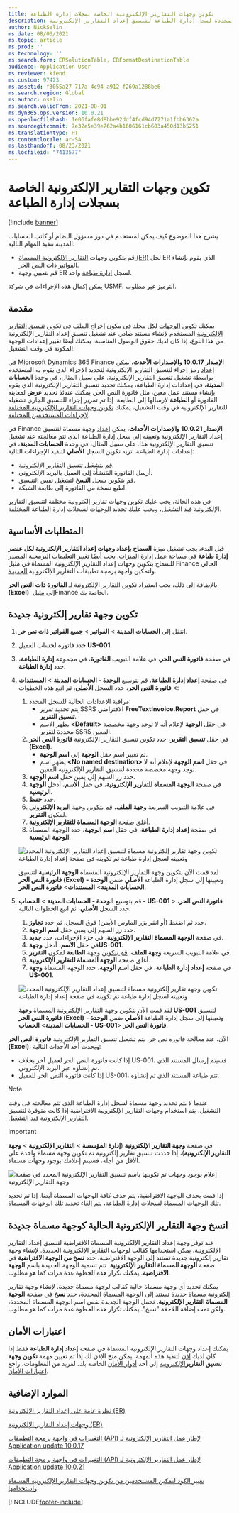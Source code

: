 ```yaml
---
title: تكوين وجهات التقارير الإلكترونية الخاصة بسجلات إدارة الطباعة
description: يشرح هذا الموضوع كيفية تكوين الوجهات المحددة لسجل إدارة الطباعة لتنسيق إعداد التقارير الإلكترونية (ER) الذي تم تكوينه لإنشاء مستندات صادرة.
author: NickSelin
ms.date: 08/03/2021
ms.topic: article
ms.prod: ''
ms.technology: ''
ms.search.form: ERSolutionTable, ERFormatDestinationTable
audience: Application User
ms.reviewer: kfend
ms.custom: 97423
ms.assetid: f3055a27-717a-4c94-a912-f269a1288be6
ms.search.region: Global
ms.author: nselin
ms.search.validFrom: 2021-08-01
ms.dyn365.ops.version: 10.0.21
ms.openlocfilehash: 1e06fafe8d8bbe92ddf4fcd94d7271a1fbb6362a
ms.sourcegitcommit: 7e32e5e39e762a4b1606161cb603a450d13b5251
ms.translationtype: HT
ms.contentlocale: ar-SA
ms.lasthandoff: 08/23/2021
ms.locfileid: "7413577"
---
```

# <a name="configure-print-management-record-specific-er-destinations"></a>تكوين وجهات التقارير الإلكترونية الخاصة بسجلات إدارة الطباعة

[!include [banner](../includes/banner.md)]

يشرح هذا الموضوع كيف يمكن لمستخدم في دور مسؤول النظام أو كاتب الحسابات المدينة تنفيذ المهام التالية:

- قم بتكوين وجهات [التقارير الإلكترونية المسماة (ER)](general-electronic-reporting.md) لحل ER الذي يقوم بإنشاء الفواتير ذات النص الحر.
- قم بتعيين وجهة ER لسجل [إدارة طباعة](document-reporting-services.md) واحد.

يمكن إكمال هذه الإجراءات في شركة USMF. الترميز غير مطلوب.

## <a name="introduction"></a>مقدمة

يمكنك تكوين [الوجهات](electronic-reporting-destinations.md) لكل مجلد في مكون إخراج الملف في تكوين [تنسيق](general-electronic-reporting.md#FormatComponentOutbound) [التقارير الإلكترونية](general-electronic-reporting.md#Configuration) المستخدم لإنشاء مستند صادر. عند تشغيل تنسيق إعداد التقارير الإلكترونية من هذا النوع، إذا كان لديك حقوق الوصول المناسبة، يمكنك أيضًا تغيير إعدادات الوجهة المكونة في وقت التشغيل.

في Microsoft Dynamics 365 Finance **الإصدار 10.0.17 والإصدارات الأحدث**، يمكن [إعداد](er-apis-app10-0-17.md) رمز إجراء لتنسيق التقارير الإلكترونية لتحديد الإجراء الذي يقوم به المستخدم بواسطة تشغيل تنسيق التقارير الإلكترونية. علي سبيل المثال، في وحدة **الحسابات المدينة**، في إعدادات إدارة الطباعة، يمكنك تحديد تنسيق التقارير الإلكترونية الذي يقوم بإنشاء مستند عمل معين، مثل فاتورة النص الحر. يمكنك عندئذ تحديد **عرض** لمعاينه الفاتورة أو **الطباعة** لإرسالها إلى الطابعة. إذا تم تمرير إجراء للتنسيق الجاري تشغيله للتقارير الإلكترونية في وقت التشغيل، يمكنك [تكوين وجهات التقارير الإلكترونية المختلفة لإجراءات المستخدمين المختلفة](er-action-dependent-destinations.md).

في Finance **الإصدار 10.0.21 والإصدارات الأحداث**، يمكن [إعداد](er-apis-app10-0-21.md) وجهة مسماة لتنسيق إعداد التقارير الإلكترونية وتعيينه إلى سجل إدارة الطباعة الذي تتم معالجته عند تشغيل تنسيق التقارير الإلكترونية هذا. على سبيل المثال، في وحدة **الحسابات المدينة**، في إعدادات إدارة الطباعة، تريد تكوين السجل **الأصلي**  لتنفيذ الإجراءات التالية:

- قم بتشغيل تنسيق التقارير الإلكترونية.
- أرسل الفاتورة المُنشأة إلى العميل بالبريد الإلكتروني.
- قم بتكوين سجل **النسخ** لتشغيل نفس التنسيق.
- اطبع نسخة من الفاتورة إلى طابعة الشبكة.

في هذه الحالة، يجب عليك تكوين وجهات تقارير إلكترونية مختلفة لتنسيق التقارير الإلكترونية قيد التشغيل، ويجب عليك تحديد الوجهات لسجلات إدارة الطباعة المختلفة.

## <a name="prerequisites"></a>المتطلبات الأساسية

قبل البدء، يجب تشغيل ميزة **السماح بإعداد وجهات إعداد التقارير الإلكترونية لكل عنصر إدارة طباعة** في مساحة عمل [إدارة الميزات](../../fin-ops/get-started/feature-management/feature-management-overview.md#the-feature-management-workspace). يجب أيضًا تغيير التعليمات البرمجية المصدر للسماح بتكوين وجهات إعداد التقارير الإلكترونية المسماة في مثيل Finance الحالي ولتمكين واجهة برمجة تطبيقات التقارير الإلكترونية [الجديدة](er-apis-app10-0-21.md).

بالإضافة إلى ذلك، يجب استيراد تكوين التقارير الإلكترونية لـ **الفاتورة ذات النص الحر (Excel)** إلى [مثيل](er-download-configurations-global-repo.md) ‏Finance الخاصة بك.

## <a name="configure-a-new-er-destination"></a>تكوين وجهة تقارير إلكترونية جديدة

1. انتقل إلى **الحسابات المدينة** \> **الفواتير** \> **جميع الفواتير ذات نص حر‬**.
2. حدد فاتورة لحساب العميل **US-001**.
3. في صفحة **فاتورة النص الحر**، في علامة التبويب **الفاتورة**، في مجموعة **إدارة الطباعة**، حدد **إدارة الطباعة**.
4. في صفحة **إعداد إدارة الطباعة**، قم بتوسيع **الوحدة - الحسابات المدينة** \> **المستندات** \> **فاتورة النص الحر**، حدد السجل **الأصلي**، ثم اتبع هذه الخطوات:

    1.  مراقبة الإعدادات الحالية للسجل المحدد:
        -   يتم تحديد تقرير SSRS الافتراضي **FreeTextInvoice.Report** في حقل **تنسيق التقرير**.
        -   يظهر الاسم **\<Default\>** في حقل **الوجهة** لإعلام أنه لا توجد وجهة مخصصة محددة لتقرير SSRS المعين. 
    2.  في حقل **تنسيق التقرير**، حدد تكوين تنسيق التقارير الإلكترونية **فاتورة النص الحر (Excel)**.
        -   تم تغيير اسم حقل **الوجهة** إلى **اسم الوجهة**.
        -   يظهر اسم **\<No named destination\>** في حقل **اسم الوجهة** لإعلام أنه لا توجد وجهة مخصصة محددة لتنسيق التقارير الإلكترونية المعين.
    3.  حدد زر السهم إلى يمين حقل **اسم الوجهة**.    
    4. في صفحة **الوجهة المسماة للتقارير الإلكترونية**، في حقل **الاسم**، أدخل **الوجهة الرئيسية**.
    5. حدد **حفظ**.
    6. في علامة التبويب السريعة **وجهة الملف**، [قم بتكوين](er-destination-type-email.md) وجهة **البريد الإلكتروني** لمكون **التقرير**.
    7. أغلق صفحة **الوجهة المسماة للتقارير الإلكترونية**.
    8. في صفحة **إعداد إدارة الطباعة**، في حقل **اسم الوجهة**، حدد الوجهة المسماة **الوجهة الرئيسية**.

    ![تكوين وجهة تقارير إلكترونية مسماة لتنسيق إعداد التقارير الإلكترونية المحدد وتعيينه لسجل إدارة طباعة تم تكوينه في صفحة إعداد إدارة الطباعة](./media/er-named-destinations-01.gif)

    لقد قمت الآن بتكوين وجهة التقارير الإلكترونية المسماة **الوجهة الرئيسية** لتنسيق **فاتورة النص الحر (Excel)** وتعيينها إلى سجل إدارة الطباعة **الأصلي** ضمن **الوحدة - الحسابات المدينة**\> **المستندات**\> **فاتورة النص الحر**.

5. قم بتوسيع **الوحدة - الحسابات المدينة** \> **الحساب - US-001** \> **فاتورة النص الحر**، حدد السجل **الأصلي**، ثم اتبع الخطوات التالية:

    1. حدد ثم اضغط (أو انقر بزر الماوس الأيمن) فوق السجل، ثم حدد **تجاوز**.
    2. حدد زر السهم إلى يمين حقل **اسم الوجهة**.
    3. في صفحة **الوجهة المسماة التقارير الإلكترونية**، في جزء الإجراءات، حدد **جديد**.
    4. في حقل **الاسم**، أدخل **وجهةUS-001**.
    5. في علامة التبويب السريعة **وجهة الملف**، [قم بتكوين](er-destination-type-print.md) وجهة **الطابعة** لمكون **التقرير**.
    6. أغلق صفحة **الوجهة المسماة للتقارير الإلكترونية**.
    7. في صفحة **إعداد إدارة الطباعة**، في حقل **اسم الوجهة**، حدد الوجهة المسماة **وجهة US-001**.

    ![تكوين وجهة تقارير إلكترونية مسماة لتنسيق إعداد التقارير الإلكترونية المحدد وتعيينه لسجل إدارة طباعة تم تكوينه في صفحة إعداد إدارة الطباعة](./media/er-named-destinations-02.gif)

    لقد قمت الآن بتكوين وجهة التقارير الإلكترونية المسماة **وجهة US-001** لتنسيق **فاتورة النص الحر (Excel)** وتعيينها إلى سجل إدارة الطباعة **الأصلي** ضمن **الوحدة - الحسابات المدينة**\> **الحساب - US-001**\> **فاتورة النص الحر**.

الآن، عند معالجة فاتورة نص حر، يتم تشغيل تنسيق التقارير الإلكترونية **فاتورة النص الحر (Excel)**، ويحدث أحد الأحداث التالية:

- إذا كانت فاتورة النص الحر لعميل آخر بخلاف US-001، فسيتم إرسال المستند الذي تم إنشاؤه عبر البريد الإلكتروني.
- إذا كانت فاتورة النص الحر للعميل US-001، تتم طباعة المستند الذي تم إنشاؤه.

> [!NOTE]
> عندما لا يتم تحديد وجهة مسماة لسجل إدارة الطباعة الذي تتم معالجته في وقت التشغيل، يتم استخدام وجهات التقارير الإلكترونية الافتراضية إذا كانت متوفرة لتنسيق التقارير الإلكترونية قيد التشغيل.

> [!IMPORTANT]
> في صفحة **وجهة التقارير الإلكترونية** (**إدارة المؤسسة** \> **التقارير الإلكترونية** \> **وجهة التقارير الإلكترونية**)، إذا حددت تنسيق تقارير إلكترونية تم تكوين وجهة مسماة واحدة على الأقل من أجله، فسيتم إعلامك بوجود وجهات مسماة.
>
> ![إعلام بوجود وجهات تم تكوينها باسم تنسيق التقارير الإلكترونية المحدد في صفحة وجهة التقارير الإلكترونية](./media/er-named-destinations-03.png)
>
> إذا قمت بحذف الوجهة الافتراضية، يتم حذف كافة الوجهات المسماة أيضا. إذا تم تحديد تلك الوجهات المسماة لسجلات إدارة الطباعة، يتم إلغاء تحديد تلك الوجهات المسماة.

## <a name="copy-an-existing-er-destination-as-a-new-named-destination"></a>انسخ وجهة التقارير الإلكترونية الحالية كوجهة مسماة جديدة

عند توفر وجهة إعداد التقارير الإلكترونية المسماة الافتراضية لتنسيق إعداد التقارير الإلكترونية، يمكن استخدامها كقالب لوجهات التقارير الإلكترونية الجديدة. لإنشاء وجهة تقارير إلكترونية جديدة تستند إلى الوجهة الافتراضية، حدد **نسخ من الوجهة الافتراضية** في صفحة **الوجهة المسماة التقارير الإلكترونية**. تتم تسمية الوجهة الجديدة باسم **الوجهة الافتراضية**. يمكنك تكرار هذه الخطوة عدة مرات كما هو مطلوب.

يمكنك تحديد أي وجهة مسماة حالية كقالب لوجهة مسماة جديدة. لإنشاء وجهة تقارير إلكترونية مسماة جديدة تستند إلى الوجهة المسماة المحددة، حدد **نسخ** في صفحة **الوجهة المسماة التقارير الإلكترونية**. تحمل الوجهة الجديدة نفس اسم الوجهة المسماة المحددة، ولكن تمت إضافة اللاحقة "نسخ". يمكنك تكرار هذه الخطوة عدة مرات كما هو مطلوب.

## <a name="security-considerations"></a>اعتبارات الأمان

يمكنك إعداد وجهات التقارير الإلكترونية المسماة في صفحة **إعداد إدارة الطباعة** فقط إذا كان لديك [إذن](../sysadmin/role-based-security.md#permissions) لتنفيذ هذه المهمة. يمكن منح الإذن لك إذا تم تعيين مهمة **تكوين وجهة تنسيق التقارير**[الإلكترونية](../sysadmin/role-based-security.md#duties) إلى أحد [أدوار الأمان](../sysadmin/role-based-security.md#security-roles) الخاصة بك. لمزيد من المعلومات، راجع [اعتبارات الأمان](electronic-reporting-destinations.md#security-considerations).

## <a name="additional-resources"></a>الموارد الإضافية

[نظرة عامة على إعداد التقارير الإلكترونية (ER)](general-electronic-reporting.md)

[وجهات إعداد التقارير الإلكترونية (ER)‬](electronic-reporting-destinations.md)

[التغييرات في واجهة برمجة التطبيقات (API) لإطار عمل التقارير الإلكترونية لـ Application update 10.0.17](er-apis-app10-0-17.md)

[التغييرات في واجهة برمجة التطبيقات (API) لإطار عمل التقارير الإلكترونية لـ Application update 10.0.21](er-apis-app10-0-21.md)

[تغيير الكود لتمكين المستخدمين من تكوين وجهات التقارير الإلكترونية المسماة واستخدامها](er-api-named-destinations.md)

[!INCLUDE[footer-include](../../../includes/footer-banner.md)]
